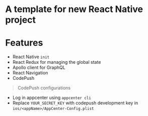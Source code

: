 # A template for new React Native project

# Features

- React Native `init`
- React Redux for managing the global state
- Apollo client for GraphQL
- React Navigation
- CodePush

> CodePush configurations

- Log in appcenter using `appcenter cli`
- Replace `YOUR_SECRET_KEY` with codepush development key in `ios/<appName>/AppCenter-Config.plist`

